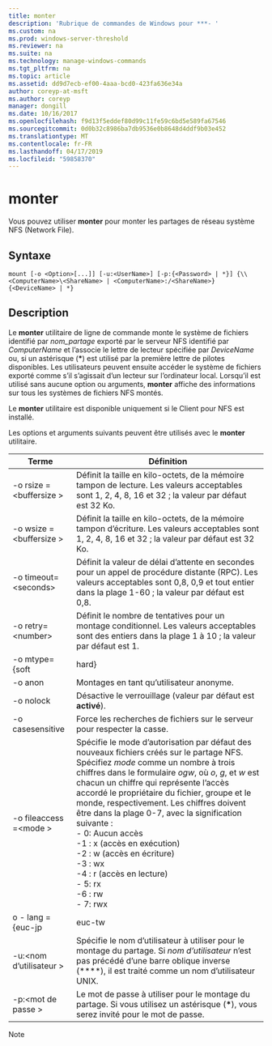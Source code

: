 ```yaml
---
title: monter
description: 'Rubrique de commandes de Windows pour ***- '
ms.custom: na
ms.prod: windows-server-threshold
ms.reviewer: na
ms.suite: na
ms.technology: manage-windows-commands
ms.tgt_pltfrm: na
ms.topic: article
ms.assetid: dd9d7ecb-ef00-4aaa-bcd0-423fa636e34a
author: coreyp-at-msft
ms.author: coreyp
manager: dongill
ms.date: 10/16/2017
ms.openlocfilehash: f9d13f5eddef80d99c11fe59c6bd5e589fa67546
ms.sourcegitcommit: 0d0b32c8986ba7db9536e0b8648d4ddf9b03e452
ms.translationtype: MT
ms.contentlocale: fr-FR
ms.lasthandoff: 04/17/2019
ms.locfileid: "59858370"
---
```

# <a name="mount"></a>monter



Vous pouvez utiliser **monter** pour monter les partages de réseau système NFS (Network File).

## <a name="syntax"></a>Syntaxe

```
mount [-o <Option>[...]] [-u:<UserName>] [-p:{<Password> | *}] {\\<ComputerName>\<ShareName> | <ComputerName>:/<ShareName>} {<DeviceName> | *}
```

## <a name="description"></a>Description

Le **monter** utilitaire de ligne de commande monte le système de fichiers identifié par *nom_partage* exporté par le serveur NFS identifié par *ComputerName* et l’associe le lettre de lecteur spécifiée par *DeviceName* ou, si un astérisque (**&#42;**) est utilisé par la première lettre de pilotes disponibles. Les utilisateurs peuvent ensuite accéder le système de fichiers exporté comme s’il s’agissait d’un lecteur sur l’ordinateur local. Lorsqu’il est utilisé sans aucune option ou arguments, **monter** affiche des informations sur tous les systèmes de fichiers NFS montés.

Le **monter** utilitaire est disponible uniquement si le Client pour NFS est installé.

Les options et arguments suivants peuvent être utilisés avec le **monter** utilitaire.

|Terme|Définition|
|----|----------|
|-o rsize =\<buffersize >|Définit la taille en kilo-octets, de la mémoire tampon de lecture. Les valeurs acceptables sont 1, 2, 4, 8, 16 et 32 ; la valeur par défaut est 32 Ko.|
|-o wsize =\<buffersize >|Définit la taille en kilo-octets, de la mémoire tampon d’écriture. Les valeurs acceptables sont 1, 2, 4, 8, 16 et 32 ; la valeur par défaut est 32 Ko.|
|-o timeout=\<seconds>|Définit la valeur de délai d’attente en secondes pour un appel de procédure distante (RPC). Les valeurs acceptables sont 0,8, 0,9 et tout entier dans la plage 1-60 ; la valeur par défaut est 0,8.|
|-o retry=\<number>|Définit le nombre de tentatives pour un montage conditionnel. Les valeurs acceptables sont des entiers dans la plage 1 à 10 ; la valeur par défaut est 1.|
|-o mtype={soft | hard}|Définit le type de montage (valeur par défaut est **réversible**). Quel que soit le type de montage, **monter** retournera si elle ne peut pas monter immédiatement le partage. Une fois que le partage a été monté correctement, toutefois, si le type de montage est **dur**, service Client pour NFS continuera d’essayer d’accéder au partage jusqu'à ce qu’il réussisse. Par conséquent, si le serveur NFS n’est pas disponible, n’importe quel programme Windows tente d’accéder au partage semble cesser de répondre, ou « bloquer », si le type de montage est **dur**.|
|-o anon|Montages en tant qu’utilisateur anonyme.|
|-o nolock|Désactive le verrouillage (valeur par défaut est **activé**).|
|-o casesensitive|Force les recherches de fichiers sur le serveur pour respecter la casse.|
|-o fileaccess =\<mode >|Spécifie le mode d’autorisation par défaut des nouveaux fichiers créés sur le partage NFS. Spécifiez *mode* comme un nombre à trois chiffres dans le formulaire *ogw*, où *o*, *g*, et *w* est chacun un chiffre qui représente l’accès accordé le propriétaire du fichier, groupe et le monde, respectivement. Les chiffres doivent être dans la plage 0-7, avec la signification suivante :</br>-   0: Aucun accès</br>-1 : x (accès en exécution)</br>-2 : w (accès en écriture)</br>-3 : wx</br>-4 : r (accès en lecture)</br>-   5: rx</br>-6 : rw</br>-   7: rwx|
|o - lang = {euc-jp|euc-tw|euc-kr|shift-jis|big5|ksc5601|gb2312-80|ansi}|Spécifie l’encodage par défaut utilisé pour les noms de répertoires et de fichiers et, si utilisé, doit être définie sur une des opérations suivantes :</br>-   **ansi**</br>-   **Big5** (chinois)</br>-   **euc-jp** (japonais)</br>-   **euc-kr** (coréen)</br>-   **euc-tw** (chinois)</br>-   **GB2312-80** (chinois simplifié)</br>-   **KSC5601** (coréen)</br>-   **shift-jis** (japonais)</br>Si cette option est définie sur **ansi** sur des systèmes configurés pour les paramètres régionaux non anglais, le schéma d’encodage est défini pour le schéma d’encodage par défaut pour les paramètres régionaux. Les schémas d’encodage par défaut pour les paramètres régionaux indiqués sont les suivantes :</br>-Japonais : SHIFT-JIS</br>-Coréen : KS_C_5601-1987</br>-Chinois simplifié : GB2312-80</br>-Chinois traditionnel : BIG5|
|-u:\<nom d’utilisateur >|Spécifie le nom d’utilisateur à utiliser pour le montage du partage. Si *nom d’utilisateur* n’est pas précédé d’une barre oblique inverse (**\**), il est traité comme un nom d’utilisateur UNIX.|
|-p:\<mot de passe >|Le mot de passe à utiliser pour le montage du partage. Si vous utilisez un astérisque (**&#42;**), vous serez invité pour le mot de passe.|

> [!NOTE]
